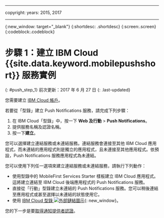 
---

copyright:
years: 2015, 2017

---

{:new_window: target="_blank"}
{:shortdesc: .shortdesc}
{:screen:.screen}
{:codeblock:.codeblock}

# 步驟 1：建立 IBM Cloud {{site.data.keyword.mobilepushshort}} 服務實例
{: #push_step_1}
前次更新：2017 年 6 月 27 日
{: .last-updated}

您需要建立 [IBM Cloud 帳戶](https://console.bluemix.net/registration/)。

若要從「型錄」建立 Push Notifications 服務，請完成下列步驟：

1. 在 IBM Cloud「型錄」中，按一下 **Web 及行動** > **Push Notifications**。
2. 提供服務名稱及認證名稱。 
3. 按一下**建立**。 

您可以選擇建立連結服務或未連結服務。連結服務會連接至其他 IBM Cloud 應用程式，而未連結的應用程式則是獨立的應用程式，且未連接至其他應用程式。依預設，Push Notifications 服務應用程式為未連結。

您可以使用下列任一選項來建立連結服務或未連結服務，請執行下列動作：

- 使用型錄中的 MobileFirst Services Starter 樣板建立 IBM Cloud 應用程式。這將建立連結至 IBM Cloud 後端應用程式的 Push Notifications 服務。
- 直接從「行動」型錄建立未連結的 Push Notifications 服務。您可以稍後連結至應用程式或甚至選擇以未連結的狀態使用它。 
- 使用 [IBM Cloud 型錄 ![外部鏈結圖示](../../icons/launch-glyph.svg "外部鏈結圖示")](https://console.ng.bluemix.net/catalog/){: new_window}。


您的下一步是要[取得通知提供者認證](push_step_1.html)。




